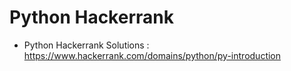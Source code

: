 # Python Hackerrank 

- Python Hackerrank Solutions : https://www.hackerrank.com/domains/python/py-introduction

